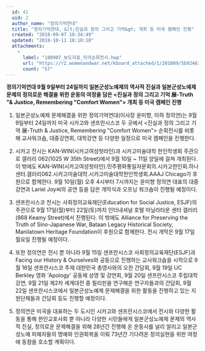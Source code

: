 ```yaml
---
  id: 41
  uid: 2
  author_name: "정의기억연대"
  title: "정의기억연대, &lt;진실과 정의 그리고 기억&gt; 개최 등 미국 캠페인 진행"
  created: "2018-09-07 18:34:49"
  updated: "2018-10-11 18:10:18"
  attachments: 
    - 
      label: "180907_보도자료_미국순회전시.hwp"
      url: "https://r2.womenandwar.net/kboard_attached/1/201809/5b924639ef7525769125.hwp"
      count: "57"
---
```

**정의기억연대 9월 9일부터 24일까지 일본군성노예제의 역사적 진실과 일본군성노예제 문제의 정의로운 해결을 위한 운동의 여정을 담은 <진실과 정의 그리고 기억 展-Truth "& Justice, Remembering "Comfort Women"> 개최 등 미국 캠페인 진행**

1. 일본군성노예제 문제해결을 위한 정의기억연대(이사장 윤미향, 이하 정의연)는 9월 9일부터 24일까지 미국 시카고와 샌프란시스코 두 곳에서 <진실과 정의 그리고 기억 展-Truth & Justice, Remembering "Comfort Women"> 순회전시를 비롯해 교사워크숍, 대중강연회, 대학강연 등 다양한 일정으로 미국 캠페인을 진행한다. 

2. 시카고 전시는 KAN-WIN(시카고여성핫라인)과 시카고미술대학 한인학생회 주관으로 갤러리 062(1025 W 35th Street)에서 9월 10일 ~ 11일 양일에 걸쳐 개최된다. 이 밖에도 KAN-WIN(시카고여성핫라인).민주평화통일자문회의.시카고한인회.하나센터.갤러리062.시카고미술대학.시카고미술대학한인학생회.AAAJ Chicago가 후원으로 함께한다. 9월 10일(월) 오후 4시부터 7시까지는 윤미향 정의연 대표의 대중강연과 Lariel Joy씨의 공연 등을 담은 개막식과 오프닝 워크숍이 진행될 예정이다. 

3. 샌프란시스코 전시는 사회정의교육재단(Education for Social Justice, ESJF)의 주관으로 9월 17일(월)부터 22일(토)까지 인터내셔널 호텔 마닐라타운 센터 갤러리(868 Keamy Street)에서 진행된다. 이 밖에도 Alliance for Preserving the Truth of Sino-Japanese War, Bataan Legacy Historical Society, Manilatown Heritage Foundation이 후원으로 함께한다. 전시 개막은 9월 17일 월요일 진행될 예정이다. 

4. 또한 정의연은 전시 뿐 아니라 9월 15일 샌프란시스코 사회정의교육재단(ESJF)과 Facing our History & Ourselves와 공동으로 진행하는 교사워크숍을 시작으로 9월 16일 샌프란시스코 주재 대한민국 총영사와의 오찬 간담회, 9월 19일 UC Berkley 영화 ‘Apology' 공동체 상영 및 강연회, 9월 20일 샌프란시스코 주립대학 강연, 9월 21일 제2차 세계대전 중 필리핀을 연구해온 연구자들과의 간담회, 9월 22일 샌프란시스코에서 일본군성노예제 문제해결을 위한 활동을 진행하고 있는 지원단체들과 간담회 등도 진행할 예정이다. 

5. 정의연은 미국을 대표하는 두 도시인 시카고와 샌프란시스코에서 전시와 다양한 활동을 통해 한인교포사회 뿐 아니라 다양한 시민들에게 일본군성노예제 문제의 역사적 진실, 정의로운 문제해결을 위해 28년간 진행해 온 운동사를 널리 알리고 일본군성노예 피해자들의 명예와 인권회복을 이뤄 73년간 기다려온 정의실현을 위한 여정에 동참을 호소할 계획이다.